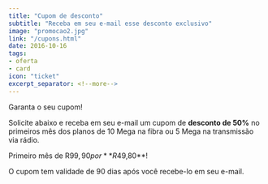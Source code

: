 ```yaml
---
title: "Cupom de desconto"
subtitle: "Receba em seu e-mail esse desconto exclusivo"
image: "promocao2.jpg"
link: "/cupons.html"
date: 2016-10-16
tags:
- oferta
- card
icon: "ticket"
excerpt_separator: <!--more-->
---
```


Garanta o seu cupom!

Solicite abaixo e receba em seu e-mail um cupom de **desconto de 50%** no primeiros mês dos planos de 10 Mega na fibra ou 5 Mega na transmissão via rádio.

Primeiro mês de R$99,90 por **R$49,80**!
<!--more-->

O cupom tem validade de 90 dias após você recebe-lo em seu e-mail.